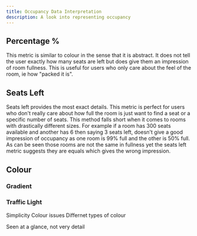 ```yaml
---
title: Occupancy Data Interpretation
description: A look into representing occupancy
---
```

## Percentage %

This metric is similar to colour in the sense that it is abstract. It does not tell the user exactly how many seats are left but does give them an impression of room fullness. This is useful for users who only care about the feel of the room, ie how "packed it is".  


## Seats Left

Seats left provides the most exact details. This metric is perfect for users who don't really care about how full the room is just want to find a seat or a specific number of seats. This method falls short when it comes to rooms with drastically different sizes. For example if a room has 300 seats available and another has 6 then saying 3 seats left, doesn't give a good impression of occupancy as one room is 99% full and the other is 50% full. As can be seen those rooms are not the same in fullness yet the seats left metric suggests they are equals which gives the wrong impression.

## Colour

### Gradient

### Traffic Light


Simplicity
Colour issues
Differnet types of colour

Seen at a glance, not very detail
